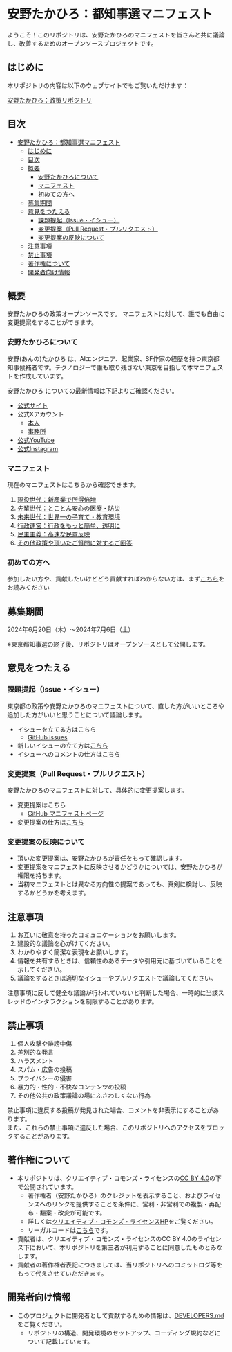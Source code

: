 # 安野たかひろ：都知事選マニフェスト

ようこそ！このリポジトリは、安野たかひろのマニフェストを皆さんと共に議論し、改善するためのオープンソースプロジェクトです。

## はじめに

本リポジトリの内容は以下のウェブサイトでもご覧いただけます：

[安野たかひろ：政策リポジトリ](https://manifest.takahiroanno.com/)

## 目次

- [安野たかひろ：都知事選マニフェスト](#安野たかひろ都知事選マニフェスト)
    - [はじめに](#はじめに)
    - [目次](#目次)
    - [概要](#概要)
        - [安野たかひろについて](#安野たかひろについて)
        - [マニフェスト](#マニフェスト)
        - [初めての方へ](#初めての方へ)
    - [募集期間](#募集期間)
    - [意見をつたえる](#意見をつたえる)
        - [課題提起（Issue・イシュー）](#課題提起issueイシュー)
        - [変更提案（Pull Request・プルリクエスト）](#変更提案pull-requestプルリクエスト)
        - [変更提案の反映について](#変更提案の反映について)
    - [注意事項](#注意事項)
    - [禁止事項](#禁止事項)
    - [著作権について](#著作権について)
    - [開発者向け情報](#開発者向け情報)

## 概要

安野たかひろの政策オープンソースです。
マニフェストに対して、誰でも自由に変更提案をすることができます。

### 安野たかひろについて

安野(あんの)たかひろ は、AIエンジニア、起業家、SF作家の経歴を持つ東京都知事候補者です。テクノロジーで誰も取り残さない東京を目指して本マニフェストを作成しています。

安野たかひろ についての最新情報は下記よりご確認ください。

- [公式サイト](https://takahiroanno.com)
- 公式Xアカウント
    - [本人](https://x.com/takahiroanno)
    - [事務所](https://x.com/annotakahiro24)
- [公式YouTube](https://www.youtube.com/@shumicode)
- [公式Instagram](https://www.instagram.com/annotakahiro2024)

### マニフェスト

現在のマニフェストはこちらから確認できます。

1. [現役世代：新産業で所得倍増](/docs/manifest/economy.md)
2. [先輩世代：とことん安心の医療・防災](/docs/manifest/care.md)
3. [未来世代：世界一の子育て・教育環境](/docs/manifest/education.md)
4. [行政運営：行政をもっと簡単、透明に](/docs/manifest/administration.md)
5. [民主主義：高速な民意反映](/docs/manifest/democracy.md)
6. [その他政策や頂いたご質問に対するご回答](/docs/manifest/others.md)

### 初めての方へ

参加したい方や、貢献したいけどどう貢献すればわからない方は、まず[こちら](/docs/contribution.md)をお読みください

## 募集期間

2024年6月20日（木）～2024年7月6日（土）

※東京都知事選の終了後、リポジトリはオープンソースとして公開します。

## 意見をつたえる

### 課題提起（Issue・イシュー）

東京都の政策や安野たかひろのマニフェストについて、直した方がいいところや追加した方がいいと思うことについて議論します。

- イシューを立てる方はこちら
    - [GitHub issues](https://github.com/takahiroanno/election2024/issues)
- 新しいイシューの立て方は[こちら](/docs/manual_issue.md#new_issue)
- イシューへのコメントの仕方は[こちら](/docs/manual_issue.md#comment_issue)

### 変更提案（Pull Request・プルリクエスト）

安野たかひろのマニフェストに対して、具体的に変更提案します。

- 変更提案はこちら
    - [GitHub マニフェストページ](https://github.com/takahiroanno2024/election2024/tree/main/docs/manifest)
- 変更提案の仕方は[こちら](/docs/manual_pull_request.md)

### 変更提案の反映について

- 頂いた変更提案は、安野たかひろが責任をもって確認します。
- 変更提案をマニフェストに反映させるかどうかについては、安野たかひろが権限を持ちます。
- 当初マニフェストとは異なる方向性の提案であっても、真剣に検討し、反映するかどうかを考えます。

## 注意事項

1. お互いに敬意を持ったコミュニケーションをお願いします。
2. 建設的な議論を心がけてください。
3. わかりやすく簡潔な表現をお願いします。
4. 情報を共有するときは、信頼性のあるデータや引用元に基づいていることを示してください。
5. 議論をするときは適切なイシューやプルリクエストで議論してください。

注意事項に反して健全な議論が行われていないと判断した場合、一時的に当該スレッドのインタラクションを制限することがあります。

## 禁止事項

1. 個人攻撃や誹謗中傷
2. 差別的な発言
3. ハラスメント
4. スパム・広告の投稿
5. プライバシーの侵害
6. 暴力的・性的・不快なコンテンツの投稿
7. その他公共の政策議論の場にふさわしくない行為

禁止事項に違反する投稿が発見された場合、コメントを非表示にすることがあります。<br>
また、これらの禁止事項に違反した場合、このリポジトリへのアクセスをブロックすることがあります。

## 著作権について

- 本リポジトリは、クリエイティブ・コモンズ・ライセンスの[CC BY 4.0](https://creativecommons.org/licenses/by/4.0/deed.ja)の下で公開されています。
    - 著作権者（安野たかひろ）のクレジットを表示すること、およびライセンスへのリンクを提供することを条件に、営利・非営利での複製・再配布・翻案・改変が可能です。
    - 詳しくは[クリエイティブ・コモンズ・ライセンスHP](https://creativecommons.jp/licenses/)をご覧ください。
    - リーガルコードは[こちら](/LICENSE)です。
- 貢献者は、クリエイティブ・コモンズ・ライセンスのCC BY 4.0のライセンス下において、本リポジトリを第三者が利用することに同意したものとみなします。
- 貢献者の著作権者表記につきましては、当リポジトリへのコミットログ等をもって代えさせていただきます。

## 開発者向け情報

- このプロジェクトに開発者として貢献するための情報は、[DEVELOPERS.md](.github/DEVELOPERS.md)をご覧ください。
    - リポジトリの構造、開発環境のセットアップ、コーディング規約などについて記載しています。
